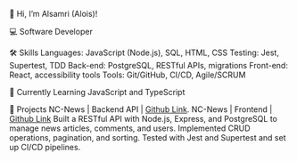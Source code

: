 👋 Hi, I’m Alsamri (Alois)!

💻  Software Developer 

🛠️ Skills
Languages: JavaScript (Node.js), SQL, HTML, CSS
Testing: Jest, Supertest, TDD
Back-end: PostgreSQL, RESTful APIs, migrations
Front-end: React, accessibility tools
Tools: Git/GitHub, CI/CD, Agile/SCRUM

🌱 Currently Learning
JavaScript and TypeScript

🚀 Projects
NC-News | Backend API | [Github Link](https://github.com/Alsamri/nc_project_news).
NC-News | Frontend | [Github Link](https://github.com/Alsamri/fe_nc_news)
Built a RESTful API with Node.js, Express, and PostgreSQL to manage news articles, comments, and users.
Implemented CRUD operations, pagination, and sorting.
Tested with Jest and Supertest and set up CI/CD pipelines.

<!---
Alsamri/Alsamri is a ✨ special ✨ repository because its `README.md` (this file) appears on your GitHub profile.
You can click the Preview link to take a look at your changes.
--->
